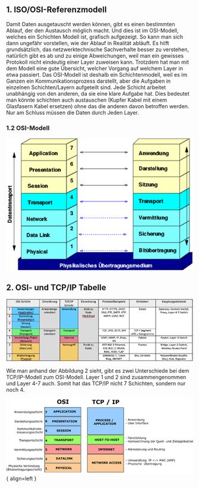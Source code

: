 ## 1. ISO/OSI-Referenzmodell

Damit Daten ausgetauscht werden können, gibt es einen bestimmten Ablauf, der den Austausch möglich macht. Und dies ist im OSI-Modell, welches ein Schichten Modell ist, grafisch aufgezeigt. So kann man sich dann ungefähr vorstellen, wie der Ablauf in Realität abläuft. Es hilft grundsätzlich, das netzwerktechnische Sachverhalte besser zu verstehen, natürlich gibt es ab und zu einige Abweichungen, weil man ein gewisses Protokoll nicht eindeutig einer Layer zuweisen kann. Trotzdem hat man mit dem Modell eine gute Übersicht, welcher Vorgang auf welchem Layer in etwa passiert.
Das OSI-Modell ist deshalb ein Schichtenmodell, weil es im Ganzen ein Kommunikationsprozess darstellt, aber die Aufgaben in einzelnen Schichten/Layern aufgeteilt sind. Jede Schicht arbeitet unabhängig von den anderen, da sie eine klare Aufgabe hat. Dies bedeutet man könnte schichten auch austauschen (Kupfer Kabel mit einem Glasfasern Kabel ersetzen) ohne das die anderen davon betroffen werden. Nur am Schluss müssen die Daten durch Jeden Layer.

### 1.2 OSI-Modell

![OSI-Modell](../../img/a/inf/Abbildung1.png)

## 2. OSI- und TCP/IP Tabelle

![OSI- und TCP/IP](../../img/a/inf/Tabelle1.png)

Wie man anhand der Abbildung 2 sieht, gibt es zwei Unterschiede bei dem TCP/IP-Modell zum OSI-Modell. Layer 1 und 2 sind zusammengenommen und Layer 4-7 auch. Somit hat das TCP/IP nicht 7 Schichten, sondern nur noch 4.

![OSI und TCP/IP Modell](../../img/a/inf/Abbildung2.png){ align=left }
